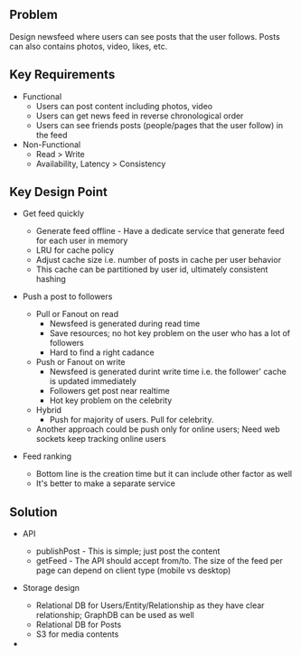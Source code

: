 ## Problem
Design newsfeed where users can see posts that the user follows. Posts can also contains photos, video, likes, etc.

## Key Requirements
- Functional
    - Users can post content including photos, video
    - Users can get news feed in reverse chronological order
    - Users can see friends posts (people/pages that the user follow) in the feed
- Non-Functional
    - Read > Write
    - Availability, Latency > Consistency

## Key Design Point
- Get feed quickly
    - Generate feed offline - Have a dedicate service that generate feed for each user in memory
    - LRU for cache policy
    - Adjust cache size i.e. number of posts in cache per user behavior
    - This cache can be partitioned by user id, ultimately consistent hashing
- Push a post to followers
    - Pull or Fanout on read
        - Newsfeed is generated during read time
        - Save resources; no hot key problem on the user who has a lot of followers
        - Hard to find a right cadance
    - Push or Fanout on write
        - Newsfeed is generated durint write time i.e. the follower' cache is updated immediately
        - Followers get post near realtime
        - Hot key problem on the celebrity
    - Hybrid
        - Push for majority of users. Pull for celebrity.
    - Another approach could be push only for online users; Need web sockets keep tracking online users

- Feed ranking
    - Bottom line is the creation time but it can include other factor as well
    - It's better to make a separate service


## Solution
- API
    - publishPost - This is simple; just post the content
    - getFeed - The API should accept from/to. The size of the feed per page can depend on client type (mobile vs desktop)
- Storage design
    - Relational DB for Users/Entity/Relationship as they have clear relationship; GraphDB can be used as well
    - Relational DB for Posts
    - S3 for media contents

- 